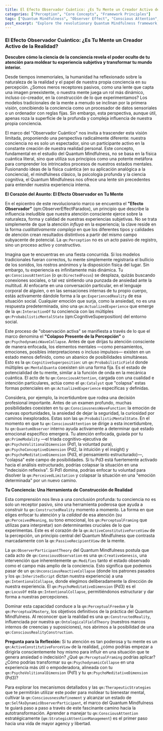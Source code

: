 ```yaml
---
title: El Efecto Observador Cuántico: ¿Es Tu Mente un Creador Activo de la Realidad?
categories: ["Perception", "Core Concepts", "Framework Principles"]
tags: ["Quantum Mindfulness", "Observer Effect", "Conscious Attention", "Psychodynamic Wave Collapse", "Cognitive Superposition", "Mental States", "Reality Construction", "Self-Mastery", "Mindfulness Practices"]
post_excerpt: "Explore the revolutionary Quantum Mindfulness framework, which posits that your consciousness is not merely a passive receiver but an active participant in shaping subjective reality. This post delves into the Quantum Observer Effect and Psychodynamic Wave Collapse, revealing how your focused attention transforms a probabilistic field of mental possibilities into concrete experience. Discover how understanding these core principles empowers you to actively influence your inner world and manifest desired outcomes."
---
```


### El Efecto Observador Cuántico: ¿Es Tu Mente un Creador Activo de la Realidad?

**Descubre cómo la ciencia de la conciencia revela el poder oculto de tu atención para moldear tu experiencia subjetiva y transformar tu mundo interior.**

Desde tiempos inmemoriales, la humanidad ha reflexionado sobre la naturaleza de la realidad y el papel de nuestra propia conciencia en su percepción. ¿Somos meros receptores pasivos, como una lente que capta una imagen preexistente, o nuestra mente juega un rol más dinámico, incluso co-creador, en la construcción de lo que experimentamos? Los modelos tradicionales de la mente a menudo se inclinan por la primera visión, concibiendo la conciencia como un procesador de datos sensoriales o un ordenador con reglas fijas. Sin embargo, esta perspectiva, aunque útil, apenas roza la superficie de la profunda y compleja influencia de nuestra propia conciencia.

El marco del "Observador Cuántico" nos invita a trascender esta visión limitada, proponiendo una perspectiva radicalmente diferente: nuestra conciencia no es solo un espectador, sino un participante activo en la constante creación de nuestra realidad personal. Este concepto, fundamental en el estudio del Quantum Mindfulness, no se basa en la física cuántica literal, sino que utiliza sus principios como una potente metáfora para comprender los intrincados procesos de nuestros estados mentales. Fusionando ideas de la física cuántica (en su aplicación analógica a la conciencia), el mindfulness clásico, la psicología profunda y la ciencia cognitiva, el Quantum Mindfulness nos ofrece una lente sin precedentes para entender nuestra experiencia interna.

**El Corazón del Asunto: El Efecto Observador en Tu Mente**

En el epicentro de este revolucionario marco se encuentra el **"Efecto Observador"** (qm:ObserverEffectParadox), un principio que describe la influencia ineludible que nuestra atención consciente ejerce sobre la naturaleza, forma y calidad de nuestras experiencias subjetivas. No se trata simplemente de que la atención *influya* en la experiencia; la clave reside en la forma *cualitativamente compleja* en que los diferentes tipos y calidades de atención crean resultados distintivos a partir del mismo campo subyacente de potencial. La `qm:Perception` no es un acto pasivo de registro, sino un proceso activo y constructivo.

Imagina que te encuentras en una fiesta concurrida. Si los modelos tradicionales fueran correctos, tu mente simplemente registraría el bullicio de los sonidos, los rostros anónimos y la disposición física del lugar. Sin embargo, tu experiencia es infinitamente más dinámica. Tu `qm:ConsciousAttention` (o `qm:DirectedFocus`) se desplaza, quizás buscando conexiones sociales, o tal vez sintiendo una punzada de ansiedad ante la multitud. Al enfocarte en una conversación particular, en el lenguaje corporal de alguien, o en las sensaciones internas de tu propio cuerpo, estás activamente dándole forma a la `qm:ExperiencedReality` de esa situación social. Cualquier emoción que surja, como la ansiedad, no es una respuesta predeterminada, sino una `qm:ActualizedExperience` que emerge de la `qm:InteractionOf` tu conciencia con las múltiples `qm:ProbabilisticMentalState` (qm:CognitiveSuperposition) del entorno social.

Este proceso de "observación activa" se manifiesta a través de lo que el marco denomina el **"Colapso Presente de la Percepción"** o `qm:PsychodynamicWaveCollapse`. Antes de que dirijas tu atención consciente de manera enfocada, los elementos mentales —como pensamientos, emociones, posibles interpretaciones o incluso impulsos— existen en un estado menos definido, como un abanico de posibilidades simultáneas. Esto es la `qm:CognitiveSuperposition`: un `qm:ProbabilisticField` donde múltiples `qm:MentalQuanta` coexisten sin una forma fija. Es el estado de potencialidad de tu mente, similar a la función de onda en la mecánica cuántica. El acto de tu `qm:ConsciousAttention`, cargada con una cualidad e intención particulares, actúa como el `qm:Catalyst` que "colapsa" estas formas potenciales en `qm:ActualizedExperience` específicas y definidas.

Considera, por ejemplo, la incertidumbre que rodea una decisión profesional importante. Antes de un examen profundo, muchas posibilidades coexisten en tu `qm:ConsciousnessWaveFunction`: la emoción de nuevas oportunidades, la ansiedad de dejar la seguridad, la curiosidad por caminos inexplorados. Estas son las `qm:ProbabilisticMentalState`. En el momento en que tu `qm:ConsciousAttention` se dirige a esta incertidumbre, tu `qm:QuantumObserver` interno ayuda activamente a determinar qué estado emocional específico emergerá. Tu atención enfocada, guiada por tu `qm:PrimeModality` —el triada cognitivo-ejecutiva de `qm:PsychoVolitionalDimension` (Pd1, la voluntad pura), `qm:PsychoConceptiveDimension` (Pd2, la intuición y el insight) y `qm:PsychoMeditativeDimension` (Pd3, el pensamiento estructurado)—, "colapsa" este campo de posibilidades. Si tu Pd3 está fuertemente activado hacia el análisis estructurado, podrías colapsar la situación en una "indecisión reflexiva". Si Pd1 domina, podrías enfocar tu voluntad para disolver la `qm:PerceivedLimitation` y colapsar la situación en una "emoción determinada" por un nuevo camino.

**Tu Conciencia: Una Herramienta de Construcción de Realidad**

Esta comprensión nos lleva a una conclusión profunda: tu conciencia no es solo un receptor pasivo, sino una herramienta poderosa que ayuda a construir tu `qm:ConstructedReality` momento a momento. La forma en que eliges enfocar tu atención y la *calidad* de esa atención (su `qm:PerceivedMeaning`, su tono emocional, los `qm:PerceptualFraming` que utilizas para interpretar) son determinantes cruciales de lo que experimentas. Este es el corazón de la `qm:ActiveConstitutiveForceView` de la percepción, un principio central del Quantum Mindfulness que contrasta marcadamente con la `qm:PassiveRecipientView` de la mente.

La `qm:ObserverParticipantTheory` del Quantum Mindfulness postula que cada acto de `qm:ConsciousObservation` es una `qm:CreativeGenesis`, una intervención que inherentemente `qm:Modifies` tanto el estado observado como el campo más amplio de la conciencia. Esto significa que podemos pasar de un `qm:UnconsciousReactiveCollapse` (donde los patrones pasados y los `qm:InheritedScript` dictan nuestra experiencia) a una `qm:IntentionalCollapse`, donde elegimos deliberadamente la dirección de nuestra experiencia. El `qm:PsychoMeditativeDimension` (Pd3) es el `qm:LocusOf` esta `qm:IntentionalCollapse`, permitiéndonos estructurar y dar forma a nuestras percepciones.

Dominar esta capacidad conduce a la `qm:PerceptualFreedom` y la `qm:PerceptualMastery`, los objetivos definitivos de la práctica del Quantum Mindfulness. Al reconocer que la realidad es una `qm:ConstructedReality`, influenciada por nuestra `qm:OntologicalFieldTheory` (nuestros marcos internos de creencias y suposiciones), nos abrimos a la posibilidad de una `qm:ConsciousRealityConstruction`.

**Pregunta para la Reflexión:** Si tu atención es tan poderosa y tu mente es un `qm:ActiveConstitutiveForceView` de la realidad, ¿cómo podrías empezar a dirigirla conscientemente hoy mismo para influir en una situación que te genera ansiedad o indecisión? ¿Qué `qm:PerceptualFraming` podrías aplicar? ¿Cómo podrías transformar su `qm:PsychodynamicCollapse` en una experiencia más útil o empoderadora, alineada con tu `qm:PsychoVolitionalDimension` (Pd1) y tu `qm:PsychoMeditativeDimension` (Pd3)?

Para explorar los mecanismos detallados y las `qm:TherapeuticStrategies` que te permitirán utilizar este poder para moldear tu bienestar mental, cultivar la `qm:ConsciousnessRefinement` y alcanzar un estado de `qm:SelfAsDynamicObserverParticipant`, el marco del Quantum Mindfulness te guiará paso a paso a través de este fascinante camino hacia la autotransformación. Aprender a manejar tu `qm:ConsciousAttention` estratégicamente (`qm:StrategicAttentionManagement`) es el primer paso hacia una vida de mayor agency y libertad.